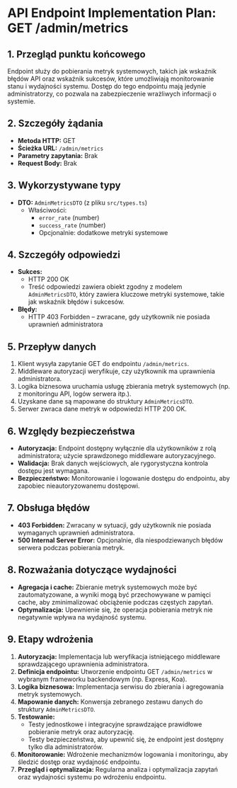 # API Endpoint Implementation Plan: GET /admin/metrics

## 1. Przegląd punktu końcowego
Endpoint służy do pobierania metryk systemowych, takich jak wskaźnik błędów API oraz wskaźnik sukcesów, które umożliwiają monitorowanie stanu i wydajności systemu. Dostęp do tego endpointu mają jedynie administratorzy, co pozwala na zabezpieczenie wrażliwych informacji o systemie.

## 2. Szczegóły żądania
- **Metoda HTTP:** GET
- **Ścieżka URL:** `/admin/metrics`
- **Parametry zapytania:** Brak
- **Request Body:** Brak

## 3. Wykorzystywane typy
- **DTO:** `AdminMetricsDTO` (z pliku `src/types.ts`)
  - Właściwości:
    - `error_rate` (number)
    - `success_rate` (number)
    - Opcjonalnie: dodatkowe metryki systemowe

## 4. Szczegóły odpowiedzi
- **Sukces:**
  - HTTP 200 OK
  - Treść odpowiedzi zawiera obiekt zgodny z modelem `AdminMetricsDTO`, który zawiera kluczowe metryki systemowe, takie jak wskaźnik błędów i sukcesów.
- **Błędy:**
  - HTTP 403 Forbidden – zwracane, gdy użytkownik nie posiada uprawnień administratora

## 5. Przepływ danych
1. Klient wysyła zapytanie GET do endpointu `/admin/metrics`.
2. Middleware autoryzacji weryfikuje, czy użytkownik ma uprawnienia administratora.
3. Logika biznesowa uruchamia usługę zbierania metryk systemowych (np. z monitoringu API, logów serwera itp.).
4. Uzyskane dane są mapowane do struktury `AdminMetricsDTO`.
5. Serwer zwraca dane metryk w odpowiedzi HTTP 200 OK.

## 6. Względy bezpieczeństwa
- **Autoryzacja:** Endpoint dostępny wyłącznie dla użytkowników z rolą administratora; użycie sprawdzonego middleware autoryzacyjnego.
- **Walidacja:** Brak danych wejściowych, ale rygorystyczna kontrola dostępu jest wymagana.
- **Bezpieczeństwo:** Monitorowanie i logowanie dostępu do endpointu, aby zapobiec nieautoryzowanemu dostępowi.

## 7. Obsługa błędów
- **403 Forbidden:** Zwracany w sytuacji, gdy użytkownik nie posiada wymaganych uprawnień administratora.
- **500 Internal Server Error:** Opcjonalnie, dla niespodziewanych błędów serwera podczas pobierania metryk.

## 8. Rozważania dotyczące wydajności
- **Agregacja i cache:** Zbieranie metryk systemowych może być zautomatyzowane, a wyniki mogą być przechowywane w pamięci cache, aby zminimalizować obciążenie podczas częstych zapytań.
- **Optymalizacja:** Upewnienie się, że operacja pobierania metryk nie negatywnie wpływa na wydajność systemu.

## 9. Etapy wdrożenia
1. **Autoryzacja:** Implementacja lub weryfikacja istniejącego middleware sprawdzającego uprawnienia administratora.
2. **Definicja endpointu:** Utworzenie endpointu GET `/admin/metrics` w wybranym frameworku backendowym (np. Express, Koa).
3. **Logika biznesowa:** Implementacja serwisu do zbierania i agregowania metryk systemowych.
4. **Mapowanie danych:** Konwersja zebranego zestawu danych do struktury `AdminMetricsDTO`.
5. **Testowanie:**
   - Testy jednostkowe i integracyjne sprawdzające prawidłowe pobieranie metryk oraz autoryzację.
   - Testy bezpieczeństwa, aby upewnić się, że endpoint jest dostępny tylko dla administratorów.
6. **Monitorowanie:** Wdrożenie mechanizmów logowania i monitoringu, aby śledzić dostęp oraz wydajność endpointu.
7. **Przegląd i optymalizacja:** Regularna analiza i optymalizacja zapytań oraz wydajności systemu po wdrożeniu endpointu. 
